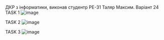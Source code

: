 ДКР з інформатики, виконав студентр РЕ-31 Таляр Максим. Варіант 24
TASK 1
![image](https://github.com/Maokasim/KPI_Labs/assets/77733487/e51ee178-7b2e-45cc-bd62-43a3318f3667)

TASK 2
![image](https://github.com/Maokasim/KPI_Labs/assets/77733487/f34c2901-29ef-4373-a741-bfabaefa4ed7)

TASK 3
![image](https://github.com/Maokasim/KPI_Labs/assets/77733487/ba2eead3-c3af-4d7a-96fe-c4d28031068f)
